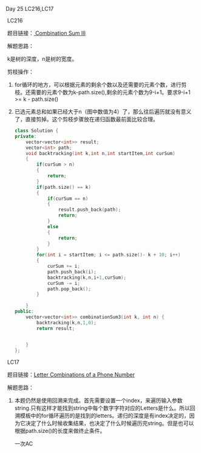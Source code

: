 Day 25 LC216,LC17



​	LC216

​		题目链接：[ Combination Sum III](https://leetcode.com/problems/combination-sum-iii/)

​		解题思路：

​		 	k是树的深度，n是树的宽度。

​			剪枝操作：

   1. for循环的地方，可以根据元素的剩余个数以及还需要的元素个数，进行剪枝。还需要的元素个数为k-path.size(),剩余的元素个数为9-i+1。要求9-i+1 >= k - path.size()

   2. 已选元素总和如果已经大于n（图中数值为4）了，那么往后遍历就没有意义了，直接剪掉。这个剪枝步骤放在递归函数最前面比较合理。

      ```C++
      class Solution {
      private:
          vector<vector<int>> result;
          vector<int> path;
          void backtracking(int k,int n,int startItem,int curSum)
          {
              if(curSum > n)
              {
                  return;
              }
              if(path.size() == k)
              {
                  if(curSum == n)
                  {
                      result.push_back(path);
                      return;
                  }
                  else
                  {
                      return;
                  }
              }
              for(int i = startItem; i <= path.size()- k + 10; i++)
              {
                  curSum += i;
                  path.push_back(i);
                  backtracking(k,n,i+1,curSum);
                  curSum -= i;
                  path.pop_back();
              }
              
          }
      public:
          vector<vector<int>> combinationSum3(int k, int n) {
              backtracking(k,n,1,0);
              return result;
      
              
          }
      };
      ```

      





​	LC17

​		题目链接：[Letter Combinations of a Phone Number](https://leetcode.com/problems/letter-combinations-of-a-phone-number/)



​		解题思路：

   1. 本题仍然是使用回溯来完成。首先需要设置一个index，来遍历输入参数string.只有这样才能找到string中每个数字字符对应的Letters是什么。所以回溯模板中的for循环遍历的是找到的letters。递归的深度是有index决定的，因为它决定了什么时候收集结果，也决定了什么时候遍历完string。但是也可以根据path.size()的长度来做终止条件。

      一次AC

​	

